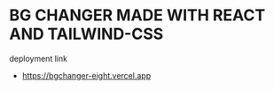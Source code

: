 # BG CHANGER MADE WITH REACT AND TAILWIND-CSS

deployment link

- https://bgchanger-eight.vercel.app